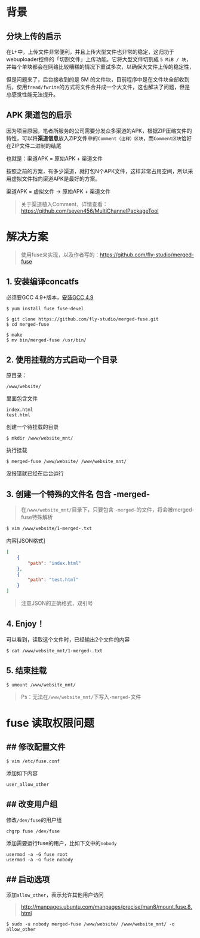 # 背景
## 分块上传的启示
在L+中，上传文件非常便利，并且上传大型文件也非常的稳定，这归功于webuploader控件的「切割文件」上传功能。它将大型文件切割成 `5 MiB / 块`，并每个单块都会在网络比较糟糕的情况下重试多次，以确保大文件上传的稳定性，

但是问题来了，后台接收到的是 5M 的文件块，目前程序中是在文件块全部收到后，使用`fread/fwrite`的方式将文件合并成一个大文件，这也解决了问题，但是总感觉性能无法提升。
## APK 渠道包的启示
因为项目原因，笔者所服务的公司需要分发众多渠道的APK，根据ZIP压缩文件的特性，可以将**渠道信息**放入ZIP文件中的```Comment（注释）区块```，而```Comment区块```恰好在ZIP文件二进制的结尾

也就是：渠道APK = 原始APK + 渠道文件

按照之前的方案，有多少渠道，就打包N个APK文件，这样非常占用空间，所以采用虚拟文件指向渠道APK是最好的方案。

渠道APK = 虚拟文件 -> 原始APK + 渠道文件

> 关于渠道植入Comment，详情查看：https://github.com/seven456/MultiChannelPackageTool

# 解决方案

> 使用fuse来实现，以及作者写的：https://github.com/fly-studio/merged-fuse

## 1. 安装编译concatfs
必须要GCC 4.9+版本，[安装GCC 4.9](chapter-started/服务器「必要组建」和「开放端口」.md)
```
$ yum install fuse fuse-devel

$ git clone https://github.com/fly-studio/merged-fuse.git
$ cd merged-fuse

$ make
$ mv bin/merged-fuse /usr/bin/
```
## 2. 使用挂载的方式启动一个目录
 原目录：
```
/www/website/
```
里面包含文件 
```
index.html
test.html
```
创建一个待挂载的目录 
```
$ mkdir /www/website_mnt/
```
执行挂载
```
$ merged-fuse /www/website/ /www/website_mnt/
```
没报错就已经在后台运行
## 3.  创建一个特殊的文件名 包含 -merged-
> 在```/www/website_mnt/```目录下，只要包含 ```-merged-```的文件，将会被merged-fuse特殊解析

```bash
$ vim /www/website/1-merged-.txt
```
内容[JSON格式]
```json
[
    {
        "path": "index.html"
    },
    {
        "path": "test.html"
    }
]
```
> 注意JSON的正确格式，双引号

## 4. Enjoy！
可以看到，读取这个文件时，已经输出2个文件的内容
```
$ cat /www/website_mnt/1-merged-.txt
```

## 5. 结束挂载
```
$ umount /www/website_mnt/
```

> Ps：无法在`/www/website_mnt/`下写入`-merged-`文件

# fuse 读取权限问题
## ## 修改配置文件
```
$ vim /etc/fuse.conf
```
添加如下内容
```
user_allow_other
```
## ## 改变用户组
修改`/dev/fuse`的用户组
```
chgrp fuse /dev/fuse
```
添加需要运行fuse的用户，比如下文中的`nobody`
```
usermod -a -G fuse root
usermod -a -G fuse nobody
```
## ## 启动选项
添加`allow_other`，表示允许其他用户访问
> http://manpages.ubuntu.com/manpages/precise/man8/mount.fuse.8.html

```
$ sudo -u nobody merged-fuse /www/website/ /www/website_mnt/ -o allow_other
```